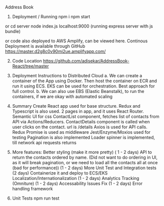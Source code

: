 Address Book

1. Deployment / Running
   npm i
   npm start

or
cd server
node index.js
localhost:9000 (running express server with js bundle)

or
code also deployed to AWS Amplify, can be viewed here. Continous Deployment is available through GitHub
https://master.d2g8c0v90mi2ue.amplifyapp.com/

2. Code Location
   https://github.com/adisekar/AddressBook-React/tree/master

3. Deployment Instructions to Distributed Cloud
   a. We can create a container of the App using Docker. Then host the container on ECR and run it using ECS. EKS can be used for orchestration. Best approach for full control.
   b. We can also use EBS (Elastic Beanstalk), to run the containers, if we are okay with automated scaling

4. Summary
   Create React app used for base structure. Redux and Typescript is also used.
   2 pages in app, and it uses React Router.
   Semantic UI for css
   ContactList component, fetches list of contacts from API via Actions/Reducers.
   ContactDetails component is called when user clicks on the contact. url is /details
   Axios is used for API calls. Redux Promise is used as middleware
   Jest/Enzyme/Moxios used for testing
   Pagination is also implemented
   Loader spinner is implemented, till network api requests returns

5. More features:
   Better styling (make it more pretty) ( 1 - 2 days)
   API to return the contacts ordered by name. (Did not want to do ordering in UI, as it will break pagination, or we need to load all the contacts all at once (bad for performance)) (1 - 2 days)
   More Unit Test and Integration tests (2 days)
   Containerize it and deploy to ECS/EKS
   Localization/Internationalization (1 - 2 days)
   Analytics Tracking (Omniture) (1 - 2 days)
   Accessability Issues Fix (1 - 2 days)
   Error handling framework

6. Unit Tests
   npm run test
